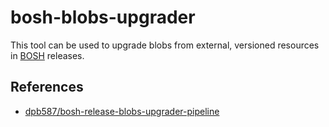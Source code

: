 # bosh-blobs-upgrader

This tool can be used to upgrade blobs from external, versioned resources in [BOSH](https://bosh.io) releases.

## References

- [dpb587/bosh-release-blobs-upgrader-pipeline](https://github.com/dpb587/bosh-release-blobs-upgrader-pipeline)
